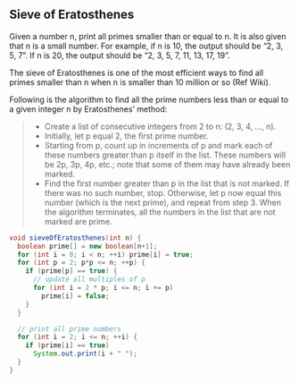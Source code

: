 ## Sieve of Eratosthenes
Given a number n, print all primes smaller than or equal to n. It is also given that n is a small number.
For example, if n is 10, the output should be “2, 3, 5, 7”. If n is 20, the output should be “2, 3, 5, 7, 11, 13, 17, 19”.

The sieve of Eratosthenes is one of the most efficient ways to find all primes smaller than n when n is smaller than 10 million or so (Ref Wiki).

Following is the algorithm to find all the prime numbers less than or equal to a given integer n by Eratosthenes’ method:

> * Create a list of consecutive integers from 2 to n: (2, 3, 4, …, n).
> * Initially, let p equal 2, the first prime number.
> * Starting from p, count up in increments of p and mark each of these numbers greater than p itself in the list. These numbers will be 2p, 3p, 4p, etc.; note that some of them may have already been marked.
> * Find the first number greater than p in the list that is not marked. If there was no such number, stop. Otherwise, let p now equal this number (which is the next prime), and repeat from step 3.
When the algorithm terminates, all the numbers in the list that are not marked are prime.

```java
void sieveOfEratosthenes(int n) {
  boolean prime[] = new boolean[n+1];
  for (int i = 0; i < n; ++i) prime[i] = true;
  for (int p = 2; p*p <= n; ++p) {
    if (prime[p] == true) {
      // update all multiples of p
      for (int i = 2 * p; i <= n; i += p)
        prime[i] = false;
    }
  }

  // print all prime numbers
  for (int i = 2; i <= n; ++i) {
    if (prime[i] == true)
      System.out.print(i + " ");
  }
}
```
